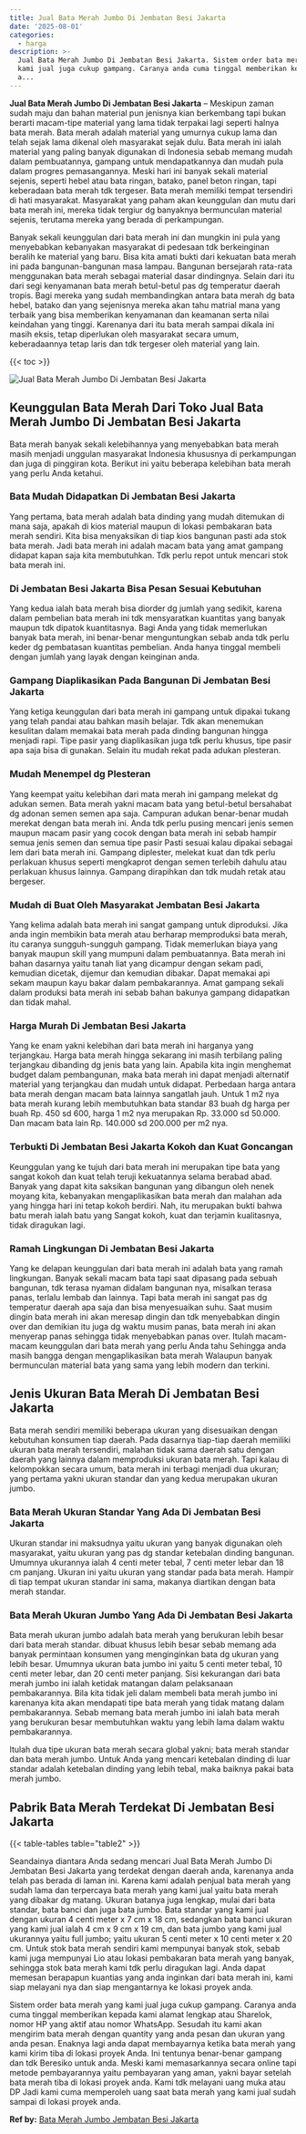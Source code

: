 ```yaml
---
title: Jual Bata Merah Jumbo Di Jembatan Besi Jakarta
date: '2025-08-01'
categories:
  - harga
description: >-
  Jual Bata Merah Jumbo Di Jembatan Besi Jakarta. Sistem order bata merah yang
  kami jual juga cukup gampang. Caranya anda cuma tinggal memberikan kepada kami
  a...
---
```


**Jual Bata Merah Jumbo Di Jembatan Besi Jakarta** – Meskipun zaman sudah maju dan bahan material pun jenisnya kian berkembang tapi bukan berarti macam-tipe material yang lama tidak terpakai lagi seperti halnya bata merah. Bata merah adalah material yang umurnya cukup lama dan telah sejak lama dikenal oleh masyarakat sejak dulu. Bata merah ini ialah material yang paling banyak digunakan di Indonesia sebab memang mudah dalam pembuatannya, gampang untuk mendapatkannya dan mudah pula dalam progres pemasangannya. Meski hari ini banyak sekali material sejenis, seperti hebel atau bata ringan, batako, panel beton ringan, tapi keberadaan bata merah tdk tergeser. Bata merah memiliki tempat tersendiri di hati masyarakat. Masyarakat yang paham akan keunggulan dan mutu dari bata merah ini, mereka tidak tergiur dg banyaknya bermunculan material sejenis, terutama mereka yang berada di perkampungan.

Banyak sekali keunggulan dari bata merah ini dan mungkin ini pula yang menyebabkan kebanyakan masyarakat di pedesaan tdk berkeinginan beralih ke material yang baru. Bisa kita amati bukti dari kekuatan bata merah ini pada bangunan-bangunan masa lampau. Bangunan bersejarah rata-rata menggunakan bata merah sebagai material dasar dindingnya. Selain dari itu dari segi kenyamanan bata merah betul-betul pas dg temperatur daerah tropis. Bagi mereka yang sudah membandingkan antara bata merah dg bata hebel, batako dan yang sejenisnya mereka akan tahu matrial mana yang terbaik yang bisa memberikan kenyamanan dan keamanan serta nilai keindahan yang tinggi. Karenanya dari itu bata merah sampai dikala ini masih eksis, tetap diperlukan oleh masyarakat secara umum, keberadaannya tetap laris dan tdk tergeser oleh material yang lain.

{{< toc >}}

![Jual Bata Merah Jumbo Di Jembatan Besi Jakarta](/images/jual-bata-merah-38.png)

## Keunggulan Bata Merah Dari Toko Jual Bata Merah Jumbo Di Jembatan Besi Jakarta

Bata merah banyak sekali kelebihannya yang menyebabkan bata merah masih menjadi unggulan masyarakat Indonesia khususnya di perkampungan dan juga di pinggiran kota. Berikut ini yaitu beberapa kelebihan bata merah yang perlu Anda ketahui.

### Bata Mudah Didapatkan Di Jembatan Besi Jakarta

Yang pertama, bata merah adalah bata dinding yang mudah ditemukan di mana saja, apakah di kios material maupun di lokasi pembakaran bata merah sendiri. Kita bisa menyaksikan di tiap kios bangunan pasti ada stok bata merah. Jadi bata merah ini adalah macam bata yang amat gampang didapat kapan saja kita membutuhkan. Tdk perlu repot untuk mencari stok bata merah ini.

### Di Jembatan Besi Jakarta Bisa Pesan Sesuai Kebutuhan

Yang kedua ialah bata merah bisa diorder dg jumlah yang sedikit, karena dalam pembelian bata merah ini tdk mensyaratkan kuantitas yang banyak maupun tdk dipatok kuantitasnya. Bagi Anda yang tidak memerlukan banyak bata merah, ini benar-benar menguntungkan sebab anda tdk perlu keder dg pembatasan kuantitas pembelian. Anda hanya tinggal membeli dengan jumlah yang layak dengan keinginan anda.

### Gampang Diaplikasikan Pada Bangunan Di Jembatan Besi Jakarta

Yang ketiga keunggulan dari bata merah ini gampang untuk dipakai tukang yang telah pandai atau bahkan masih belajar. Tdk akan menemukan kesulitan dalam memakai bata merah pada dinding bangunan hingga menjadi rapi. Tipe pasir yang diaplikasikan juga tdk perlu khusus, tipe pasir apa saja bisa di gunakan. Selain itu mudah rekat pada adukan plesteran.

### Mudah Menempel dg Plesteran

Yang keempat yaitu kelebihan dari mata merah ini gampang melekat dg adukan semen. Bata merah yakni macam bata yang betul-betul bersahabat dg adonan semen semen apa saja. Campuran adukan benar-benar mudah merekat dengan bata merah ini. Anda tdk perlu pusing mencari jenis semen maupun macam pasir yang cocok dengan bata merah ini sebab hampir semua jenis semen dan semua tipe pasir Pasti sesuai kalau dipakai sebagai lem dari bata merah ini. Gampang diplester, melekat kuat dan tdk perlu perlakuan khusus seperti mengkaprot dengan semen terlebih dahulu atau perlakuan khusus lainnya. Gampang dirapihkan dan tdk mudah retak atau bergeser.

### Mudah di Buat Oleh Masyarakat Jembatan Besi Jakarta

Yang kelima adalah bata merah ini sangat gampang untuk diproduksi. Jika anda ingin membikin bata merah atau berharap memproduksi bata merah, itu caranya sungguh-sungguh gampang. Tidak memerlukan biaya yang banyak maupun skill yang mumpuni dalam pembuatannya. Bata merah ini bahan dasarnya yaitu tanah liat yang dicampur dengan sekam padi, kemudian dicetak, dijemur dan kemudian dibakar. Dapat memakai api sekam maupun kayu bakar dalam pembakarannya. Amat gampang sekali dalam produksi bata merah ini sebab bahan bakunya gampang didapatkan dan tidak mahal.

### Harga Murah Di Jembatan Besi Jakarta

Yang ke enam yakni kelebihan dari bata merah ini harganya yang terjangkau. Harga bata merah hingga sekarang ini masih terbilang paling terjangkau dibanding dg jenis bata yang lain. Apabila kita ingin menghemat budget dalam pembangunan, maka bata merah ini dapat menjadi alternatif material yang terjangkau dan mudah untuk didapat. Perbedaan harga antara bata merah dengan macam bata lainnya sangatlah jauh. Untuk 1 m2 nya bata merah kurang lebih membutuhkan bata standar 83 buah dg harga per buah Rp. 450 sd 600, harga 1 m2 nya merupakan Rp. 33.000 sd 50.000. Dan macam bata lain Rp. 140.000 sd 200.000 per m2 nya.

### Terbukti Di Jembatan Besi Jakarta Kokoh dan Kuat Goncangan

Keunggulan yang ke tujuh dari bata merah ini merupakan tipe bata yang sangat kokoh dan kuat telah teruji kekuatannya selama berabad abad. Banyak yang dapat kita saksikan bangunan yang dibangun oleh nenek moyang kita, kebanyakan mengaplikasikan bata merah dan malahan ada yang hingga hari ini tetap kokoh berdiri. Nah, itu merupakan bukti bahwa batu merah ialah batu yang Sangat kokoh, kuat dan terjamin kualitasnya, tidak diragukan lagi.

### Ramah Lingkungan Di Jembatan Besi Jakarta

Yang ke delapan keunggulan dari bata merah ini adalah bata yang ramah lingkungan. Banyak sekali macam bata tapi saat dipasang pada sebuah bangunan, tdk terasa nyaman didalam bangunan nya, misalkan terasa panas, terlalu lembab dan lainnya. Tapi bata merah ini sangat pas dg temperatur daerah apa saja dan bisa menyesuaikan suhu. Saat musim dingin bata merah ini akan meresap dingin dan tdk menyebabkan dingin over dan demikian itu juga dg waktu musim panas, bata merah ini akan menyerap panas sehingga tidak menyebabkan panas over. Itulah macam-macam keunggulan dari bata merah yang perlu Anda tahu Sehingga anda masih bangga dengan mengaplikasikan bata merah Walaupun banyak bermunculan material bata yang sama yang lebih modern dan terkini.

## Jenis Ukuran Bata Merah Di Jembatan Besi Jakarta

Bata merah sendiri memiliki beberapa ukuran yang disesuaikan dengan kebutuhan konsumen tiap daerah. Pada dasarnya tiap-tiap daerah memiliki ukuran bata merah tersendiri, malahan tidak sama daerah satu dengan daerah yang lainnya dalam memproduksi ukuran bata merah. Tapi kalau di kelompokkan secara umum, bata merah ini terbagi menjadi dua ukuran; yang pertama yakni ukuran standar dan yang kedua merupakan ukuran jumbo.

### Bata Merah Ukuran Standar Yang Ada Di Jembatan Besi Jakarta

Ukuran standar ini maksudnya yaitu ukuran yang banyak digunakan oleh masyarakat, yaitu ukuran yang pas dg standar ketebalan dinding bangunan. Umumnya ukurannya ialah 4 centi meter tebal, 7 centi meter lebar dan 18 cm panjang. Ukuran ini yaitu ukuran yang standar pada bata merah. Hampir di tiap tempat ukuran standar ini sama, makanya diartikan dengan bata merah standar.

### Bata Merah Ukuran Jumbo Yang Ada Di Jembatan Besi Jakarta

Bata merah ukuran jumbo adalah bata merah yang berukuran lebih besar dari bata merah standar. dibuat khusus lebih besar sebab memang ada banyak permintaan konsumen yang menginginkan bata dg ukuran yang lebih besar. Umumnya ukuran bata jumbo ini yaitu 5 centi meter tebal, 10 centi meter lebar, dan 20 centi meter panjang. Sisi kekurangan dari bata merah jumbo ini ialah ketidak matangan dalam pelaksanaan pembakarannya. Bila kita tidak jeli dalam membeli bata merah jumbo ini karenanya kita akan mendapati tipe bata merah yang tidak matang dalam pembakarannya. Sebab memang bata merah jumbo ini ialah bata merah yang berukuran besar membutuhkan waktu yang lebih lama dalam waktu pembakarannya.

Itulah dua tipe ukuran bata merah secara global yakni; bata merah standar dan bata merah jumbo. Untuk Anda yang mencari ketebalan dinding di luar standar adalah ketebalan dinding yang lebih tebal, maka baiknya pakai bata merah jumbo.

## Pabrik Bata Merah Terdekat Di Jembatan Besi Jakarta

{{< table-tables table="table2" >}}

Seandainya diantara Anda sedang mencari Jual Bata Merah Jumbo Di Jembatan Besi Jakarta yang terdekat dengan daerah anda, karenanya anda telah pas berada di laman ini. Karena kami adalah penjual bata merah yang sudah lama dan terpercaya bata merah yang kami jual yaitu bata merah yang dibakar dg matang. Ukuran batanya juga lengkap, mulai dari bata standar, bata banci dan juga bata jumbo. Bata standar yang kami jual dengan ukuran 4 centi meter x 7 cm x 18 cm, sedangkan bata banci ukuran yang kami jual ialah 4 cm x 9 cm x 19 cm, dan bata jumbo yang kami jual ukurannya yaitu full jumbo; yaitu ukuran 5 centi meter x 10 centi meter x 20 cm. Untuk stok bata merah sendiri kami mempunyai banyak stok, sebab kami juga mempunyai Lio atau lokasi pembakaran bata merah yang banyak, sehingga stok bata merah kami tdk perlu diragukan lagi. Anda dapat memesan berapapun kuantias yang anda inginkan dari bata merah ini, kami siap melayani nya dan siap mengantarnya ke lokasi proyek anda.

Sistem order bata merah yang kami jual juga cukup gampang. Caranya anda cuma tinggal memberikan kepada kami alamat lengkap atau Sharelok, nomor HP yang aktif atau nomor WhatsApp. Sesudah itu kami akan mengirim bata merah dengan quantity yang anda pesan dan ukuran yang anda pesan. Enaknya lagi anda dapat membayarnya ketika bata merah yang kami kirim tiba di lokasi proyek Anda. Ini tentunya benar-benar gampang dan tdk Beresiko untuk anda. Meski kami memasarkannya secara online tapi metode pembayarannya yaitu pembayaran yang aman, yakni bayar setelah bata merah tiba di lokasi proyek anda. Kami tdk melayani uang muka atau DP Jadi kami cuma memperoleh uang saat bata merah yang kami jual sudah sampai di lokasi proyek anda.

**Ref by:** [Bata Merah Jumbo Jembatan Besi Jakarta](https://id.wikipedia.org/wiki/Bata)
